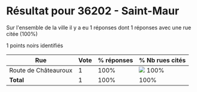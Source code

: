 # Résultat pour 36202 - Saint-Maur

Sur l'ensemble de la ville il y a eu 1 réponses dont 1 réponses avec une rue citée (100%)

1 points noirs identifiés

| Rue | Vote | % réponses | % Nb rues cités|
|-----|------|------------|----------------|
| Route de Châteauroux | 1 | 100% | <img src="../../img/bar_100.gif" />&nbsp;100%|
| **Total** | 1 | 100% | 100%|

